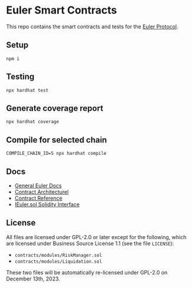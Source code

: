 # Euler Smart Contracts

This repo contains the smart contracts and tests for the [Euler Protocol](https://www.euler.finance/).

## Setup

    npm i

## Testing

    npx hardhat test

## Generate coverage report

    npx hardhat coverage

## Compile for selected chain

    COMPILE_CHAIN_ID=5 npx hardhat compile

## Docs

* [General Euler Docs](https://docs.euler.finance/)
* [Contract Architecturel](https://docs.euler.finance/developers/getting-started/architecture)
* [Contract Reference](https://docs.euler.finance/developers/getting-started/contract-reference)
* [IEuler.sol Solidity Interface](https://github.com/euler-xyz/euler-interfaces/blob/master/contracts/IEuler.sol)

## License

All files are licensed under GPL-2.0 or later except for the following, which are licensed under Business Source License 1.1 (see the file `LICENSE`):

* `contracts/modules/RiskManager.sol`
* `contracts/modules/Liquidation.sol`

These two files will be automatically re-licensed under GPL-2.0 on December 13th, 2023.
